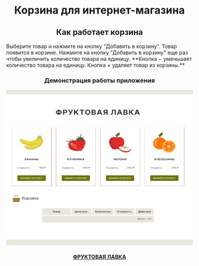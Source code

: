 <h1 align="center">Корзина для интернет-магазина</h1>

<h2 align="center">Как работает корзина</h2>
Выберите товар и нажмите на кнопку "Добавить в корзину". Товар появится в корзине. Нажмите на кнопку "Добавить в корзину" еще раз чтобы увеличить количество товара на единицу. **Кнопка &#8722; уменьшает количество товара на единицу. Кнопка &#215; удаляет товар из корзины.**

<h3 align="center">Демонстрация работы приложения</h3>
<p align="center"><img src="/preview.gif" width="600"></p>

<h4 align="center"><a href="https://aleksej-tashlykov.github.io/cart.github.io/">ФРУКТОВАЯ ЛАВКА</a></h4>
